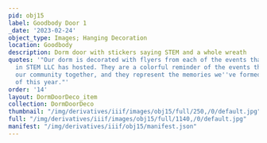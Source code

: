 ```yaml
---
pid: obj15
label: Goodbody Door 1
_date: '2023-02-24'
object_type: Images; Hanging Decoration
location: Goodbody
description: Dorm door with stickers saying STEM and a whole wreath
quotes: '"Our dorm is decorated with flyers from each of the events that the Women
  in STEM LLC has hosted. They are a colorful reminder of the events that have brought
  our community together, and they represent the memories we''ve formed over the course
  of this year."'
order: '14'
layout: DormDoorDeco_item
collection: DormDoorDeco
thumbnail: "/img/derivatives/iiif/images/obj15/full/250,/0/default.jpg"
full: "/img/derivatives/iiif/images/obj15/full/1140,/0/default.jpg"
manifest: "/img/derivatives/iiif/obj15/manifest.json"
---
```

